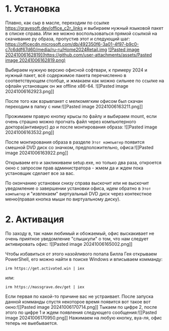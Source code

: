 # 1. Установка

Плавно, как сыр в масле, переходим по ссылке https://gravesoft.dev/office_c2r_links и выбираем нужный языковой пакет в списке справа. Или же можно воспользоваться прямой ссылкой на скачивание ру образа, пропустив этот и следующий шаг: https://officecdn.microsoft.com/db/492350f6-3a01-4f97-b9c0-c7c6ddf67d60/media/ru-ru/Home2024Retail.img
[![Pasted image 20241006162819](https://github.com/user-attachments/assets/Pasted image 20241006162819.png)](https://github.com/HaizorWill/tutorialepta/blob/main/Pasted%20image%2020241006162819.png)


Выбираем нужную версию офисной софтвари, к примеру 2024 и нужный пакет, всё содержимое пакета перечисленно в соответствующем столбце, и жмакаем как можно сильнее по ссылке на офлайн установщик он же offline x86-64.
![[Pasted image 20241006162923.png]]

После того как взрывпакет с мелкомягким офисом был скачан переходим в папку с ним:![[Pasted image 20241006163211.png]]

Прожимаем правую кнопку крысы по файлу и выбираем mount, если очень страшно можно прогнать файл через компьютерного доктора(антивирус) до и после монтирования образа:
![[Pasted image 20241006163532.png]]

После монтирования образа в разделе `Этот компьютер` появится смешной DVD диск со значком, предположительно, офиса:![[Pasted image 20241006163922.png]]

Открываем его и закликиваем setup.exe, но только два раза, откроется окно с запросом прав администратора - жмем да и ждем пока установщик сделает все за вас.

По окончанию установки снизу справа выскочит или не выскочит уведомление о завершении установки офиса, идем обратно в `Этот компьютер` и "извлекаем" виртуальный DVD диск через контекстное меню(правая кнопка мыши по виртуальному диску).
# 2. Активация
По заходу в, так нами любимый и обожаемый, офис выскакивает не очень приятное уведомление "слышкупи" о том, что нам следует активировать офис:
![[Pasted image 20241006165002.png]]

Чтобы избавиться от этого назойливого попапа Билла Гея открываем PowerShell, его можно найти в поиске Windows и вписываем комманду:
```
irm https://get.activated.win | iex
```
или:
```
irm https://massgrave.dev/get | iex
```
Если первая по какой-то причине вас не устраивает. После запуска данной комманды спустя некоторое время появится вот такое вот окно:![[Pasted image 20241006170714.png]]
Тыкаем по цифре 2, после этого по цифре 1 и ждем появления следующего сообщения:![[Pasted image 20241006170950.png]]
Нажимаем на любую кнопку, вуа-ля, офис теперь не выебывается.
